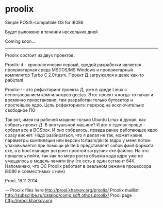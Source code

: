 proolix
=======

Simple POSIX-compatible OS for i8086

Будет выложено в течении нескольких дней

Coming soon...

---

Proolix состоит из двух проектов:

Proolix-d - хронологически первый, средой разработки является проприетарная среда MSDOS/MS Windows и проприетарный компилятор Turbo C 2.0/tasm. Проект Д загружался и даже как-то работал!

Proolix-l - это рефакторинг проекта Д, уже в среде Linux с использованием компиляторов gcc/as. Этот проект я когда-то начал и временно приостановил, там разработан только бутсектор и простейшее ядро. Цель рефакторинга: переход на исключительно свободное ПО

Так вот, имея на рабочей машине только Ubuntu Linux я думал, как собрать проект Д. В виртуальной машине? И вот я сделал проще - собрал все в DOSbox. И оно собралось, правда ранее работающее ядро сразу виснет. Надо разбираться, что я делал не так, может какие параметры компиляции или версии tc/tasm/pklite (ядро у меня потом упаковывается при помощи pklite b представляет собой файл формата exe, а в boot manager встроен простой загрузчик exe файлов. На это пришлось пойти, так как по мере роста объема кода ядро уже не умещалось в модель памяти tiny (то есть в один сегмент 64К. Напоминаю, что ОС Proolix работает в реальном режиме процессора i8086 и совместимых с ним)

Prool, 18.11.2014

-- 
Proolix files here http://prool.kharkov.org/proolix/
Proolix maillist http://subscribe.ru/catalog/comp.soft.othos.proolix/
Prool page http://prool.kharkov.org
